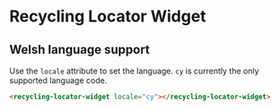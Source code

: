 # Recycling Locator Widget

## Welsh language support

Use the `locale` attribute to set the language. `cy` is currently the only supported language code.

```html
<recycling-locator-widget locale="cy"></recycling-locator-widget>
```
